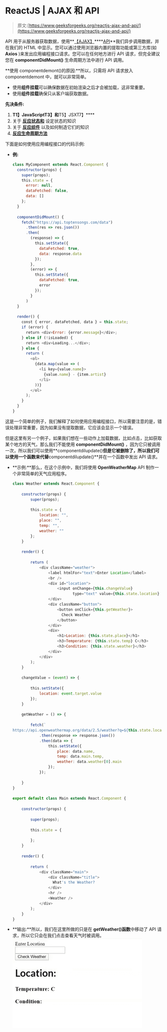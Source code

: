 # ReactJS | AJAX 和 API

> 原文:[https://www.geeksforgeeks.org/reactjs-ajax-and-api/](https://www.geeksforgeeks.org/reactjs-ajax-and-api/)

API 用于从服务器获取数据，使用**[【AJAX】](https://www.geeksforgeeks.org/ajax-introduction/)****[API](https://www.geeksforgeeks.org/rest-api-introduction/)**我们异步调用数据，并在我们的 HTML 中显示。您可以通过使用浏览器内置的提取功能或第三方库(如 **Axios** )来发出应用编程接口请求。您可以在任何地方进行 API 请求，但完全建议您在 **componentDidMount()** 生命周期方法中进行 API 调用。

**使用 componentdemont()的原因:**所以，只需将 API 请求放入 componentdemont 中，就可以非常简单。

*   使用**组件挂载**可以确保数据在初始渲染之后才会被加载，这非常重要。
*   使用**组件挂载**确保只从客户端获取数据。

**先决条件:**

1.  **T1】JavaScriptT3】和**T5】JSXT7】****
2.  关于 **[反应状态和](https://www.geeksforgeeks.org/reactjs-state-react/)** 设定状态的知识
3.  关于 **[反应组件](https://www.geeksforgeeks.org/reactjs-components/)** 以及如何制造它们的知识
4.  **[反应生命周期方法](https://www.geeksforgeeks.org/reactjs-lifecycle-components/)**

下面是如何使用应用编程接口的代码示例:

*   **例:**

    ```jsx
    class MyComponent extends React.Component {
      constructor(props) {
        super(props);
        this.state = {
          error: null,
          dataFetched: false,
          data: []
        };
      }

      componentDidMount() {
        fetch("https://api.toptensongs.com/data")
          .then(res => res.json())
          .then(
            (response) => {
              this.setState({
                dataFetched: true,
                data: response.data
              });
            },
            (error) => {
              this.setState({
                dataFetched: true,
                error
              });
            }
          )
      }

      render() {
        const { error, dataFetched, data } = this.state;
        if (error) {
          return <div>Error: {error.message}</div>;
        } else if (!isLoaded) {
          return <div>Loading...</div>;
        } else {
          return (
            <ol>
              {data.map(value => (
                <li key={value.name}>
                  {value.name} - {item.artist}
                </li>
              ))}
            </ol>
          );
        }
      }
    }
    ```

这是一个简单的例子，我们解释了如何使用应用编程接口，所以需要注意的是，错误处理非常重要，因为如果没有提取数据，它应该会显示一个错误。

但是这里有另一个例子，如果我们想在一些动作上加载数据，比如点击，比如获取某个地方的天气，那么我们不能使用 **componentDidMount()** ，因为它只被调用一次，所以我们可以使用**componentdilupdate()**但是它被删除了，所以我们可以使用一个函数来代替**componentdilupdate()**并在一个函数中发出 API 请求。

*   **示例:**那么，在这个示例中，我们将使用 **OpenWeatherMap** API 制作一个非常简单的天气应用程序。

    ```jsx
    class Weather extends React.Component {

        constructor(props) {
            super(props);

            this.state = {
                location: "",
                place: "",
                temp: "",
                weather: ""
            };
        }

        render() {

            return (
                <div className="weather">
                    <label htmlFor="text">Enter Location</label>
                    <br />
                    <div id="location">
                        <input onChange={this.changeValue}
                               type="text" value={this.state.location} />
                    </div>
                    <div className="button">
                        <button onClick={this.getWeather}>
                          Check Weather 
                        </button>
                    </div>
                    <div>
                        <h1>Location: {this.state.place}</h1>
                        <h3>Temperature: {this.state.temp} C</h3>
                        <h3>Condition: {this.state.weather}</h3>
                    </div>
                </div>
            );
        }

        changeValue = (event) => {

            this.setState({
                location: event.target.value
            });
        }

        getWeather = () => {

            fetch(`
    https://api.openweathermap.org/data/2.5/weather?q=${this.state.location}&units=metric&APPID=APIKEY`)
                .then(response => response.json())
                .then(data => {
                    this.setState({
                        place: data.name,
                        temp: data.main.temp,
                        weather: data.weather[0].main
                    });
                });

        }
    }

    export default class Main extends React.Component {

        constructor(props) {

            super(props);

            this.state = {

            };
        }

        render() {

            return (
                <div className="main">
                    <div className="title">
                      What's the Weather?
                    </div>
                    <hr />
                    <Weather />
                </div>
            );
        }
    }
    ```

*   **输出:**所以，我们在这里所做的只是在 **getWeather()函数**中移动了 API 请求，所以它只会在我们点击查看天气时被调用。
    ![](img/6353461e4fc9c9be8e23ebb0dc28a37d.png)